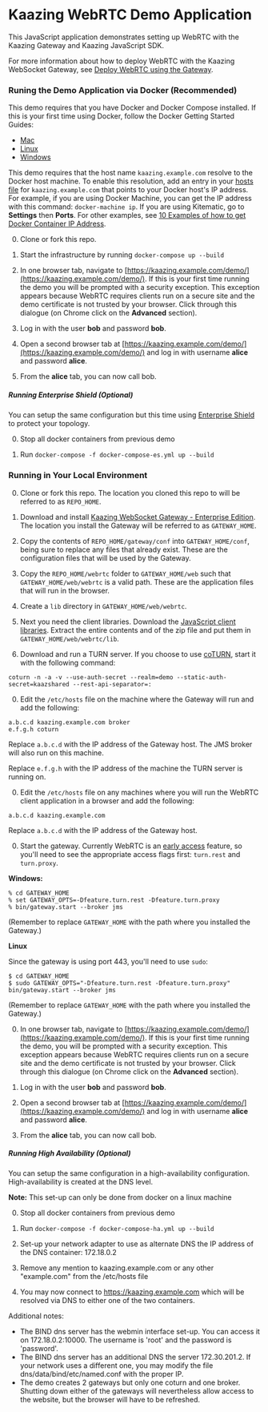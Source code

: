 # Kaazing WebRTC Demo Application

This JavaScript application demonstrates setting up WebRTC with the Kaazing Gateway and Kaazing JavaScript SDK.

For more information about how to deploy WebRTC with the Kaazing WebSocket Gateway, see [Deploy WebRTC using the Gateway](https://kaazing.com/doc/5.0/integration-webrtc/p_integrate_webrtc/index.html).

### Runing the Demo Application via Docker (Recommended)

This demo requires that you have Docker and Docker Compose installed. If this is your first time using Docker, follow the Docker Getting Started Guides:

  - [Mac](https://docs.docker.com/mac/)
  - [Linux](https://docs.docker.com/linux/)
  - [Windows](https://docs.docker.com/windows/)

This demo requires that the host name `kaazing.example.com` resolve to the Docker host machine. To enable this resolution, add an entry in your [hosts file](https://en.wikipedia.org/wiki/Hosts_(file)) for `kaazing.example.com` that points to your Docker host's IP address. For example, if you are using Docker Machine, you can get the IP address with this command: `docker-machine ip`. If you are using Kitematic, go to **Settings** then **Ports**. For other examples, see [10 Examples of how to get Docker Container IP Address](http://networkstatic.net/10-examples-of-how-to-get-docker-container-ip-address/).

0. Clone or fork this repo.

0. Start the infrastructure by running `docker-compose up --build`

0. In one browser tab, navigate to [https://kaazing.example.com/demo/](https://kaazing.example.com/demo/).  If this is your first time running the demo you will be prompted with a security exception. This exception appears because WebRTC requires clients run on a secure site and the demo certificate is not trusted by your browser.  Click through this dialogue (on Chrome click on the **Advanced** section).

0. Log in with the user **bob** and password **bob**.

0. Open a second browser tab at [https://kaazing.example.com/demo/](https://kaazing.example.com/demo/) and log in with username **alice** and password **alice**.

0. From the **alice** tab, you can now call bob.


##### Running Enterprise Shield (Optional)

You can setup the same configuration but this time using [Enterprise Shield](https://kaazing.com/product-enterprise-shield/) to protect your topology.

0.  Stop all docker containers from previous demo

0.  Run `docker-compose -f docker-compose-es.yml up --build`

### Running in Your Local Environment

0. Clone or fork this repo. The location you cloned this repo to will be referred to as `REPO_HOME`.

0. Download and install [Kaazing WebSocket Gateway - Enterprise Edition](http://kaazing.com/download/#ee-kwg). The location you install the Gateway will be referred to as `GATEWAY_HOME`.

0. Copy the contents of `REPO_HOME/gateway/conf` into `GATEWAY_HOME/conf`, being sure to replace any files that already exist. These are the configuration files that will be used by the Gateway.

0. Copy the `REPO_HOME/webrtc` folder to `GATEWAY_HOME/web` such that `GATEWAY_HOME/web/webrtc` is a valid path. These are the application files that will run in the browser.

0. Create a `lib` directory in `GATEWAY_HOME/web/webrtc`.

0. Next you need the client libraries. Download the [JavaScript client libraries](https://kaazing.com/download/#client-javascript). Extract the entire contents and of the zip file and put them in `GATEWAY_HOME/web/webrtc/lib`.

0. Download and run a TURN server.  If you choose to use [coTURN](https://github.com/coturn/coturn/wiki/turnserver), start it with the following command:

  ```
  coturn -n -a -v --use-auth-secret --realm=demo --static-auth-secret=kaazshared --rest-api-separator=:
  ```

0. Edit the `/etc/hosts` file on the machine where the Gateway will run and add the following:

  ```
  a.b.c.d kaazing.example.com broker
  e.f.g.h coturn
  ```

  Replace `a.b.c.d` with the IP address of the Gateway host. The JMS broker will also run on this machine.

  Replace `e.f.g.h` with the IP address of the machine the TURN server is running on.

0. Edit the `/etc/hosts` file on any machines where you will run the WebRTC client application in a browser and add the following:

  ```
  a.b.c.d kaazing.example.com
  ```

  Replace `a.b.c.d` with the IP address of the Gateway host.

0. Start the gateway. Currently WebRTC is an [early access](https://kaazing.com/doc/5.0/admin-reference/p_configure_gateway_opts/#enable-early-access-features) feature, so you'll need to see the appropriate access flags first: `turn.rest` and `turn.proxy`.

  **Windows:**

  ```
  % cd GATEWAY_HOME
  % set GATEWAY_OPTS=-Dfeature.turn.rest -Dfeature.turn.proxy
  % bin/gateway.start --broker jms
  ```

  (Remember to replace `GATEWAY_HOME` with the path where you installed the Gateway.)

  **Linux**

  Since the gateway is using port 443, you'll need to use `sudo`:

  ```
  $ cd GATEWAY_HOME
  $ sudo GATEWAY_OPTS="-Dfeature.turn.rest -Dfeature.turn.proxy" bin/gateway.start --broker jms
  ```

  (Remember to replace `GATEWAY_HOME` with the path where you installed the Gateway.)

0. In one browser tab, navigate to [https://kaazing.example.com/demo/](https://kaazing.example.com/demo/).  If this is your first time running the demo, you will be prompted with a security exception.  This exception appears because WebRTC requires clients run on a secure site and the demo certificate is not trusted by your browser.  Click through this dialogue (on Chrome click on the **Advanced** section).

0. Log in with the user **bob** and password **bob**.

0. Open a second browser tab at [https://kaazing.example.com/demo/](https://kaazing.example.com/demo/) and log in with username **alice** and password **alice**.

0. From the **alice** tab, you can now call bob.


##### Running High Availability (Optional)

You can setup the same configuration in a high-availability configuration. High-availability is created at the DNS level. 

**Note:** This set-up can only be done from docker on a linux machine

0.  Stop all docker containers from previous demo

0.  Run `docker-compose -f docker-compose-ha.yml up --build`

0.  Set-up your network adapter to use as alternate DNS the IP address of the DNS container: 172.18.0.2

0.  Remove any mention to kaazing.example.com or any other "example.com" from the /etc/hosts file

0.  You may now connect to https://kaazing.example.com which will be resolved via DNS to either one of the two containers.

Additional notes:

  - The BIND dns server has the webmin interface set-up. You can access it on 172.18.0.2:10000. The username is 'root' and the password is 'password'.
  - The BIND dns server has an additional DNS the server 172.30.201.2. If your network uses a different one, you may modify the file dns/data/bind/etc/named.conf with the proper IP.
  - The demo creates 2 gateways but only one coturn and one broker. Shutting down either of the gateways will nevertheless allow access to the website, but the browser will have to be refreshed.
